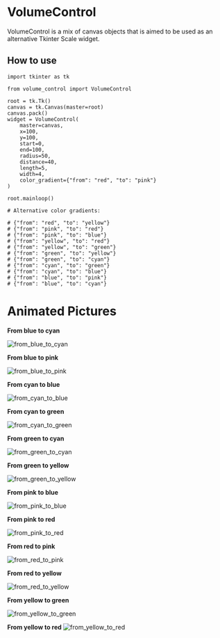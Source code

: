 # VolumeControl

VolumeControl is a mix of canvas objects that is aimed to be used as an alternative Tkinter Scale widget.

## How to use

    import tkinter as tk

    from volume_control import VolumeControl

    root = tk.Tk()
    canvas = tk.Canvas(master=root)
    canvas.pack()
    widget = VolumeControl(
        master=canvas,
        x=100,
        y=100,
        start=0,
        end=100,
        radius=50,
        distance=40,
        length=5,
        width=4,
        color_gradient={"from": "red", "to": "pink"}
    )

    root.mainloop()
        
    # Alternative color gradients:

    # {"from": "red", "to": "yellow"}
    # {"from": "pink", "to": "red"}
    # {"from": "pink", "to": "blue"}
    # {"from": "yellow", "to": "red"}
    # {"from": "yellow", "to": "green"}
    # {"from": "green", "to": "yellow"}
    # {"from": "green", "to": "cyan"}
    # {"from": "cyan", "to": "green"}
    # {"from": "cyan", "to": "blue"}
    # {"from": "blue", "to": "pink"}
    # {"from": "blue", "to": "cyan"}
    
# Animated Pictures

**From blue to cyan**

![from_blue_to_cyan](https://user-images.githubusercontent.com/29302909/100809987-7b8c1600-3448-11eb-9be2-a8c1472b778d.gif)

**From blue to pink**

![from_blue_to_pink](https://user-images.githubusercontent.com/29302909/100809992-8050ca00-3448-11eb-87d9-1cfc47d47b9d.gif)

**From cyan to blue**

![from_cyan_to_blue](https://user-images.githubusercontent.com/29302909/100810002-8646ab00-3448-11eb-8c0a-fa0810f25f43.gif)

**From cyan to green**

![from_cyan_to_green](https://user-images.githubusercontent.com/29302909/100810009-89da3200-3448-11eb-95a8-12f9e5e447a3.gif)

**From green to cyan**

![from_green_to_cyan](https://user-images.githubusercontent.com/29302909/100810027-8cd52280-3448-11eb-8100-df0fa06cff36.gif)

**From green to yellow**

![from_green_to_yellow](https://user-images.githubusercontent.com/29302909/100810037-93639a00-3448-11eb-9bbd-b79f358d9537.gif)

**From pink to blue**

![from_pink_to_blue](https://user-images.githubusercontent.com/29302909/100810049-98c0e480-3448-11eb-8cd9-10eb27f1b8a6.gif)

**From pink to red**

![from_pink_to_red](https://user-images.githubusercontent.com/29302909/100810053-9fe7f280-3448-11eb-91b4-52787b10bad5.gif)

**From red to pink**

![from_red_to_pink](https://user-images.githubusercontent.com/29302909/100810068-a8d8c400-3448-11eb-9ae8-7faab99ecb7d.gif)

**From red to yellow**

![from_red_to_yellow](https://user-images.githubusercontent.com/29302909/100810086-af673b80-3448-11eb-99f5-6da82d398d02.gif)

**From yellow to green**

![from_yellow_to_green](https://user-images.githubusercontent.com/29302909/100810095-b4c48600-3448-11eb-8b14-54f34ae4e596.gif)

**From yellow to red**
![from_yellow_to_red](https://user-images.githubusercontent.com/29302909/100810098-b68e4980-3448-11eb-8939-84e8dd5bf434.gif)
    
